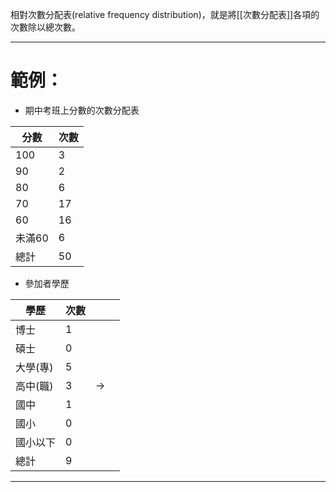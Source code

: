 相對次數分配表(relative frequency distribution)，就是將[[次數分配表]]各項的次數除以總次數。
- - -
# 範例：
- 期中考班上分數的次數分配表

| 分數   | 次數  |
| ---- | --- |
| 100  | 3   |
| 90   | 2   |
| 80   | 6   |
| 70   | 17  |
| 60   | 16  |
| 未滿60 | 6   |
| 總計   | 50  |
- 參加者學歷

| 學歷    | 次數  |               |     |
| ----- | --- | ------------- | --- |
| 博士    | 1   |               |     |
| 碩士    | 0   |               |     |
| 大學(專) | 5   |               |     |
| 高中(職) | 3   | $\rightarrow$ |     |
| 國中    | 1   |               |     |
| 國小    | 0   |               |     |
| 國小以下  | 0   |               |     |
| 總計    | 9   |               |     |
- - -
